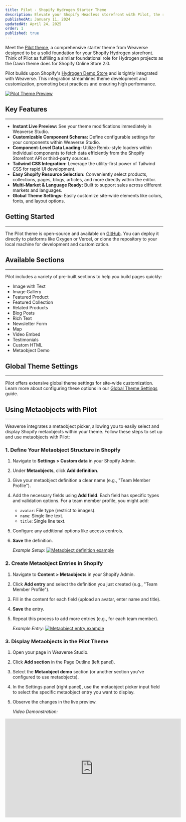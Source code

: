 ```yaml
---
title: Pilot - Shopify Hydrogen Starter Theme
description: Elevate your Shopify Headless storefront with Pilot, the robust and versatile starter theme by Weaverse.
publishedAt: January 11, 2024
updatedAt: April 24, 2025
order: 1
published: true
---
```


Meet the [Pilot theme](https://pilot.weaverse.dev/), a comprehensive starter theme from Weaverse designed to be a solid foundation for your Shopify Hydrogen storefront. Think of Pilot as fulfilling a similar foundational role for Hydrogen projects as the Dawn theme does for Shopify Online Store 2.0.

Pilot builds upon Shopify's [Hydrogen Demo Store](https://github.com/Shopify/hydrogen/tree/main/templates/demo-store) and is tightly integrated with Weaverse. This integration streamlines theme development and customization, promoting best practices and ensuring high performance.

[![Pilot Theme Preview](https://cdn.shopify.com/s/files/1/0728/0410/6547/files/landing_hero.webp?v=1703568247)](https://pilot.weaverse.dev/)

## Key Features

---

*   **Instant Live Preview:** See your theme modifications immediately in Weaverse Studio.
*   **Customizable Component Schema:** Define configurable settings for your components within Weaverse Studio.
*   **Component-Level Data Loading:** Utilize Remix-style loaders within individual components to fetch data efficiently from the Shopify Storefront API or third-party sources.
*   **Tailwind CSS Integration:** Leverage the utility-first power of Tailwind CSS for rapid UI development.
*   **Easy Shopify Resource Selection:** Conveniently select products, collections, pages, blogs, articles, and more directly within the editor.
*   **Multi-Market & Language Ready:** Built to support sales across different markets and languages.
*   **Global Theme Settings:** Easily customize site-wide elements like colors, fonts, and layout options.

## Getting Started

---

The Pilot theme is open-source and available on [GitHub](https://github.com/weaverse/pilot). You can deploy it directly to platforms like Oxygen or Vercel, or clone the repository to your local machine for development and customization.

## Available Sections

---

Pilot includes a variety of pre-built sections to help you build pages quickly:

*   Image with Text
*   Image Gallery
*   Featured Product
*   Featured Collection
*   Related Products
*   Blog Posts
*   Rich Text
*   Newsletter Form
*   Map
*   Video Embed
*   Testimonials
*   Custom HTML
*   Metaobject Demo

## Global Theme Settings

---

Pilot offers extensive global theme settings for site-wide customization. Learn more about configuring these options in our [Global Theme Settings](/docs/guides/global-theme-settings) guide.

## Using Metaobjects with Pilot

---

Weaverse integrates a metaobject picker, allowing you to easily select and display Shopify metaobjects within your theme. Follow these steps to set up and use metaobjects with Pilot:

### 1. Define Your Metaobject Structure in Shopify

1.  Navigate to **Settings > Custom data** in your Shopify Admin.
2.  Under **Metaobjects**, click **Add definition**.
3.  Give your metaobject definition a clear name (e.g., "Team Member Profile").
4.  Add the necessary fields using **Add field**. Each field has specific types and validation options. For a team member profile, you might add:
    *   `avatar`: File type (restrict to images).
    *   `name`: Single line text.
    *   `title`: Single line text.
5.  Configure any additional options like access controls.
6.  **Save** the definition.

    *Example Setup:*
    [![Metaobject definition example](https://cdn.shopify.com/s/files/1/0728/0410/6547/files/metaobject_definition.png)](https://cdn.shopify.com/s/files/1/0728/0410/6547/files/metaobject_definition.png)

### 2. Create Metaobject Entries in Shopify

1.  Navigate to **Content > Metaobjects** in your Shopify Admin.
2.  Click **Add entry** and select the definition you just created (e.g., "Team Member Profile").
3.  Fill in the content for each field (upload an avatar, enter name and title).
4.  **Save** the entry.
5.  Repeat this process to add more entries (e.g., for each team member).

    *Example Entry:*
    [![Metaobject entry example](https://cdn.shopify.com/s/files/1/0728/0410/6547/files/Screenshot_2024-01-11_at_14.23.52.png?v=1704968599)](https://cdn.shopify.com/s/files/1/0728/0410/6547/files/Screenshot_2024-01-11_at_14.23.52.png?v=1704968599)

### 3. Display Metaobjects in the Pilot Theme

1.  Open your page in Weaverse Studio.
2.  Click **Add section** in the Page Outline (left panel).
3.  Select the **Metaobject demo** section (or another section you've configured to use metaobjects).
4.  In the Settings panel (right panel), use the metaobject picker input field to select the specific metaobject entry you want to display.
5.  Observe the changes in the live preview.

    *Video Demonstration:*
<iframe width="560" height="315" src="https://www.youtube.com/embed/BEf6jfjloiE?rel=0" title="YouTube video player" frameBorder="0" allow="accelerometer; autoplay; clipboard-write; encrypted-media; gyroscope; picture-in-picture; web-share" allowfullscreen></iframe>

